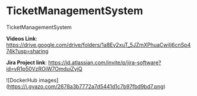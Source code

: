 # TicketManagementSystem
TicketManagementSystem


**Videos Link**: https://drive.google.com/drive/folders/1a8Ev2xuT_5JZmXPhuaCwiIj6cnSp474k?usp=sharing

**Jira Project link**: https://id.atlassian.com/invite/p/jira-software?id=vR1p50VzROiW7OmduiZyiQ

![DockerHub images] (https://i.gyazo.com/2678a3b7772a7d5441d1c7b97fbd9bd7.png)
